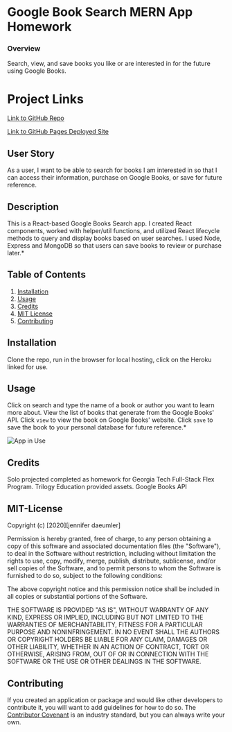 # Google Book Search MERN App Homework

### Overview
Search, view, and save books you like or are interested in for the future using Google Books.

# Project Links
[Link to GitHub Repo](https://github.com/jenniferdaeumler/gt-mern-google-booksearch-app)

[Link to GitHub Pages Deployed Site](https://gt-mern-google-booksearch.herokuapp.com/)

## User Story
As a user, I want to be able to search for books I am interested in so that I can access their information, purchase on Google Books, or save for future reference.


## Description
This is a React-based Google Books Search app. I created React components, worked with helper/util functions, and utilized React lifecycle methods to query and display books based on user searches. I used Node, Express and MongoDB so that users can save books to review or purchase later.*


## Table of Contents

1. [Installation](#installation)
2. [Usage](#usage)
3. [Credits](#credits)
4. [MIT License](#mit-license)
5. [Contributing](#contributing)

## Installation
Clone the repo, run in the browser for local hosting, click on the Heroku linked for use.  

## Usage
Click on search and type the name of a book or author you want to learn more about.  View the list of books that generate from the Google Books' API.  Click `view` to view the book on Google Books' website.  Click `save` to save the book to your personal database for future reference.*


![App in Use](https://media3.giphy.com/media/Ici0j1pb3UJJ7jVbQ8/200w.webp) 


## Credits

Solo projected completed as homework for Georgia Tech Full-Stack Flex Program.
Trilogy Education provided assets.
Google Books API

## MIT-License

Copyright (c) [2020][jennifer daeumler]

Permission is hereby granted, free of charge, to any person obtaining a copy
of this software and associated documentation files (the "Software"), to deal
in the Software without restriction, including without limitation the rights
to use, copy, modify, merge, publish, distribute, sublicense, and/or sell
copies of the Software, and to permit persons to whom the Software is
furnished to do so, subject to the following conditions:

The above copyright notice and this permission notice shall be included in all
copies or substantial portions of the Software.

THE SOFTWARE IS PROVIDED "AS IS", WITHOUT WARRANTY OF ANY KIND, EXPRESS OR
IMPLIED, INCLUDING BUT NOT LIMITED TO THE WARRANTIES OF MERCHANTABILITY,
FITNESS FOR A PARTICULAR PURPOSE AND NONINFRINGEMENT. IN NO EVENT SHALL THE
AUTHORS OR COPYRIGHT HOLDERS BE LIABLE FOR ANY CLAIM, DAMAGES OR OTHER
LIABILITY, WHETHER IN AN ACTION OF CONTRACT, TORT OR OTHERWISE, ARISING FROM,
OUT OF OR IN CONNECTION WITH THE SOFTWARE OR THE USE OR OTHER DEALINGS IN THE
SOFTWARE.

## Contributing

If you created an application or package and would like other developers to contribute it, you will want to add guidelines for how to do so. The [Contributor Covenant](https://www.contributor-covenant.org/) is an industry standard, but you can always write your own.